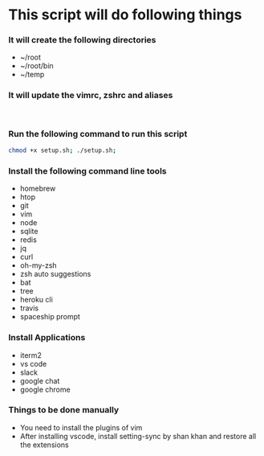 # This script will do following things

### It will create the following directories
- ~/root
- ~/root/bin
- ~/temp
  
### It will update the vimrc, zshrc and aliases  

<br/>
  
### Run the following command to run this script
```bash
chmod +x setup.sh; ./setup.sh;
```

### Install the following command line tools
- homebrew
- htop
- git
- vim
- node
- sqlite
- redis
- jq
- curl
- oh-my-zsh
- zsh auto suggestions
- bat
- tree
- heroku cli
- travis
- spaceship prompt

### Install Applications

- iterm2
- vs code
- slack
- google chat
- google chrome

### Things to be done manually

- You need to install the plugins of vim
- After installing vscode, install setting-sync by shan khan and restore all the extensions
